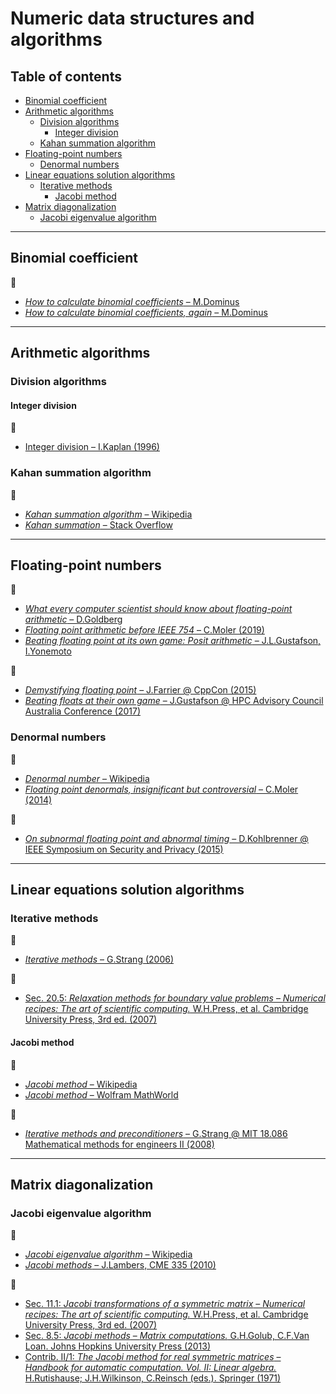 # Numeric data structures and algorithms

## Table of contents

* [Binomial coefficient](#binomial-coefficient)
* [Arithmetic algorithms](#arithmetic-algorithms)
	* [Division algorithms](#division-algorithms)
		* [Integer division](#integer-division)
	* [Kahan summation algorithm](#kahan-summation-algorithm)
* [Floating-point numbers](#floating-point-numbers)
	* [Denormal numbers](#denormal-numbers)
* [Linear equations solution algorithms](#linear-equations-solution-algorithms)
	* [Iterative methods](#iterative-methods)
		* [Jacobi method](#jacobi)
* [Matrix diagonalization](#matrix-diagonalization)
	* [Jacobi eigenvalue algorithm](#jacobi-eigenvalue-algorithm)

---

## Binomial coefficient

:link:

* [*How to calculate binomial coefficients* &ndash; M.Dominus](https://blog.plover.com/math/choose.html)
* [*How to calculate binomial coefficients, again* &ndash; M.Dominus](https://blog.plover.com/math/choose-2.html)

---

## Arithmetic algorithms

### Division algorithms

<!-- https://en.wikipedia.org/wiki/Division_algorithm
https://web.stanford.edu/class/ee486/doc/chap5.pdf -->

#### Integer division

:link:

* [Integer division &ndash; I.Kaplan (1996)](http://bearcave.com/software/divide.htm)

### Kahan summation algorithm

:link:

* [*Kahan summation algorithm* &ndash; Wikipedia](https://en.wikipedia.org/wiki/Kahan_summation_algorithm)
* [*Kahan summation* &ndash; Stack Overflow](https://stackoverflow.com/questions/4940072/kahan-summation)

---

## Floating-point numbers

:link:

* [*What every computer scientist should know about floating-point arithmetic* &ndash; D.Goldberg](https://www.itu.dk/~sestoft/bachelor/IEEE754_article.pdf)
* [*Floating point arithmetic before IEEE 754* &ndash; C.Moler (2019)](https://blogs.mathworks.com/cleve/2019/01/18/floating-point-arithmetic-before-ieee-754/)
* [*Beating floating point at its own game: Posit arithmetic* &ndash; J.L.Gustafson, I.Yonemoto](http://www.johngustafson.net/pdfs/BeatingFloatingPoint.pdf)

:movie_camera:

* [*Demystifying floating point* &ndash; J.Farrier @ CppCon (2015)](https://www.youtube.com/watch?v=k12BJGSc2Nc)
* [*Beating floats at their own game* &ndash; J.Gustafson @ HPC Advisory Council Australia Conference (2017)](https://www.youtube.com/watch?v=N05yYbUZMSQ)

### Denormal numbers

:link:

* [*Denormal number* &ndash; Wikipedia](https://en.wikipedia.org/wiki/Denormal_number)
* [*Floating point denormals, insignificant but controversial* &ndash; C.Moler (2014)](https://blogs.mathworks.com/cleve/2014/07/21/floating-point-denormals-insignificant-but-controversial-2/)

:movie_camera:

* [*On subnormal floating point and abnormal timing* &ndash; D.Kohlbrenner @ IEEE Symposium on Security and Privacy (2015)](https://www.youtube.com/watch?v=DftejgRgmc8)

---

## Linear equations solution algorithms

### Iterative methods

:link:

* [*Iterative methods* &ndash; G.Strang (2006)](https://ocw.mit.edu/courses/mathematics/18-086-mathematical-methods-for-engineers-ii-spring-2006/readings/am62.pdf)

:book:

* [Sec. 20.5: *Relaxation methods for boundary value problems* &ndash; *Numerical recipes: The art of scientific computing.* W.H.Press, et al. Cambridge University Press, 3rd ed. (2007)](https://www.cambridge.org/ru/academic/subjects/mathematics/numerical-recipes/numerical-recipes-art-scientific-computing-3rd-edition)

#### Jacobi method

:link:

* [*Jacobi method* &ndash; Wikipedia](https://en.wikipedia.org/wiki/Jacobi_method)
* [*Jacobi method* &ndash; Wolfram MathWorld](http://mathworld.wolfram.com/JacobiMethod.html)

:movie_camera:

* [*Iterative methods and preconditioners* &ndash; G.Strang @ MIT 18.086 Mathematical methods for engineers II (2008)](https://www.youtube.com/watch?v=LtNVodIs1dI)

---

## Matrix diagonalization

### Jacobi eigenvalue algorithm

:link:

* [*Jacobi eigenvalue algorithm* &ndash; Wikipedia](https://en.wikipedia.org/wiki/Jacobi_eigenvalue_algorithm)
* [*Jacobi methods* &ndash; J.Lambers, CME 335 (2010)](https://web.stanford.edu/class/cme335/lecture7.pdf)

:book:

* [Sec. 11.1: *Jacobi transformations of a symmetric matrix* &ndash; *Numerical recipes: The art of scientific computing.* W.H.Press, et al. Cambridge University Press, 3rd ed. (2007)](https://www.cambridge.org/ru/academic/subjects/mathematics/numerical-recipes/numerical-recipes-art-scientific-computing-3rd-edition)
* [Sec. 8.5: *Jacobi methods* &ndash; *Matrix computations.* G.H.Golub, C.F.Van Loan. Johns Hopkins University Press (2013)](https://my.siam.org/Store/Product/viewproduct/?ProductId=23915573)
* [Contrib. II/1: *The Jacobi method for real symmetric matrices* &ndash; *Handbook for automatic computation. Vol. II: Linear algebra.* H.Rutishause; J.H.Wilkinson, C.Reinsch (eds.). Springer (1971)](https://www.springer.com/gp/book/9783642869426)

<!--
https://www.math.wustl.edu/~wick/teaching/Math2605Notes/chap3.pdf
-->
